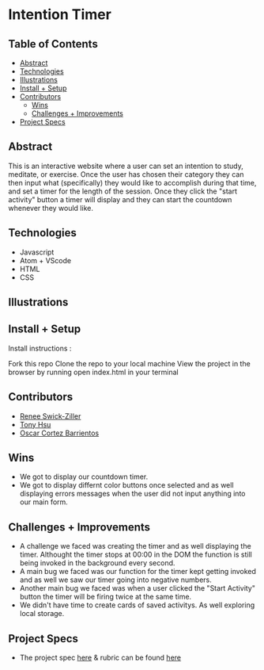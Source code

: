 # Intention Timer



## Table of Contents
  - [Abstract](#abstract)
  - [Technologies](#technologies)
  - [Illustrations](#illustrations)
  - [Install + Setup](#set-up)
  - [Contributors](#contributors)
	- [Wins](#wins)
	- [Challenges + Improvements](#challenges-+-Improvements)
  - [Project Specs](#project-specs)

## Abstract
This is an interactive website where a user can set an intention to study, meditate, or exercise. 
Once the user has chosen their category they can then input what (specifically) they would like to accomplish during that time, and set a timer for the length of the session. Once they click the "start activity" button a timer will display and they can start the countdown whenever they would like.

## Technologies
  - Javascript
  - Atom + VScode
  - HTML 
  - CSS



## Illustrations

<!-- Pictures go here  -->


## Install + Setup
Install instructions :

Fork this repo
Clone the repo to your local machine
View the project in the browser by running open index.html in your terminal



## Contributors
  - [Renee Swick-Ziller](https://github.com/reneeswick)
  - [Tony Hsu](https://github.com/tonydhsu)
  - [Oscar Cortez Barrientos](https://github.com/oacortez)

## Wins
- We got to display our countdown timer.
- We got to display differnt color buttons once selected and as well displaying errors messages when the user did not input anything into our main form.

## Challenges + Improvements
- A challenge we faced was creating the timer and as well displaying the timer. Althought the timer stops at 00:00 in the DOM the function is still being invoked in the background every second.
- A main bug we faced was our function for the timer kept getting invoked and as well we saw our timer going into negative numbers.
- Another main bug we faced was when a user clicked the "Start Activity" button the timer will be firing twice at the same time.
- We didn't have time to create cards of saved activitys. As well exploring local storage.


## Project Specs
  - The project spec [here]() & rubric can be found [here](https://frontend.turing.edu/projects/module-1/intention-timer-group.html)
